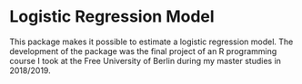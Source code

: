 # Logistic Regression Model
This package makes it possible to estimate a logistic regression model. 
The development of the package was the final project of an R programming course I took at the Free University of Berlin during my master studies in 2018/2019. 
